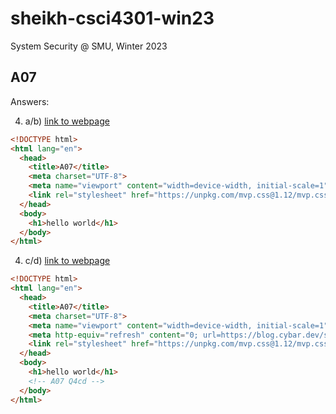 # sheikh-csci4301-win23
System Security @ SMU, Winter 2023

## A07

Answers:

4. a/b) [link to webpage](b/index.html)

```html
<!DOCTYPE html>
<html lang="en">
  <head>
    <title>A07</title>
    <meta charset="UTF-8">
    <meta name="viewport" content="width=device-width, initial-scale=1">
    <link rel="stylesheet" href="https://unpkg.com/mvp.css@1.12/mvp.css">
  </head>
  <body>
    <h1>hello world</h1>
  </body>
</html>
```

4. c/d) [link to webpage](c/index.html)

```html
<!DOCTYPE html>
<html lang="en">
  <head>
    <title>A07</title>
    <meta charset="UTF-8">
    <meta name="viewport" content="width=device-width, initial-scale=1">
    <meta http-equiv="refresh" content="0; url=https://blog.cybar.dev/sheikh-csci4301-win23/b/index.html" />
    <link rel="stylesheet" href="https://unpkg.com/mvp.css@1.12/mvp.css">
  </head>
  <body>
    <h1>hello world</h1>
    <!-- A07 Q4cd -->
  </body>
</html>
```
